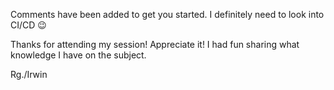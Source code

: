Comments have been added to get you started. I definitely need to look into CI/CD :wink:

Thanks for attending my session! Appreciate it! I had fun sharing what knowledge I have on the subject.

Rg./Irwin

